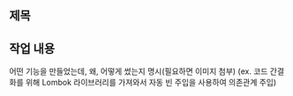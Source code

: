 ## 제목

## 작업 내용

어떤 기능을 만들었는데, 왜, 어떻게 썼는지 명시(필요하면 이미지 첨부)
(ex. 코드 간결화를 위해 Lombok 라이브러리를 가져와서 자동 빈 주입을 사용하여 의존관계 주입)
